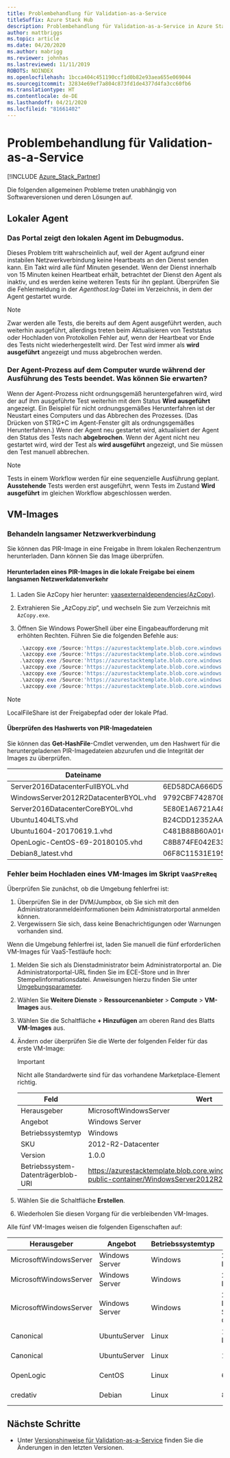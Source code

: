 ```yaml
---
title: Problembehandlung für Validation-as-a-Service
titleSuffix: Azure Stack Hub
description: Problembehandlung für Validation-as-a-Service in Azure Stack Hub
author: mattbriggs
ms.topic: article
ms.date: 04/20/2020
ms.author: mabrigg
ms.reviewer: johnhas
ms.lastreviewed: 11/11/2019
ROBOTS: NOINDEX
ms.openlocfilehash: 1bcca404c451190ccf1d0b82e93aea655e069044
ms.sourcegitcommit: 32834e69ef7a804c873fd1de4377d4fa3cc60fb6
ms.translationtype: HT
ms.contentlocale: de-DE
ms.lasthandoff: 04/21/2020
ms.locfileid: "81661402"
---
```

# <a name="troubleshoot-validation-as-a-service"></a>Problembehandlung für Validation-as-a-Service

[!INCLUDE [Azure_Stack_Partner](./includes/azure-stack-partner-appliesto.md)]

Die folgenden allgemeinen Probleme treten unabhängig von Softwareversionen und deren Lösungen auf.

## <a name="local-agent"></a>Lokaler Agent

### <a name="the-portal-shows-local-agent-in-debug-mode"></a>Das Portal zeigt den lokalen Agent im Debugmodus.

Dieses Problem tritt wahrscheinlich auf, weil der Agent aufgrund einer instabilen Netzwerkverbindung keine Heartbeats an den Dienst senden kann. Ein Takt wird alle fünf Minuten gesendet. Wenn der Dienst innerhalb von 15 Minuten keinen Heartbeat erhält, betrachtet der Dienst den Agent als inaktiv, und es werden keine weiteren Tests für ihn geplant. Überprüfen Sie die Fehlermeldung in der *Agenthost.log*-Datei im Verzeichnis, in dem der Agent gestartet wurde.

> [!Note]
> Zwar werden alle Tests, die bereits auf dem Agent ausgeführt werden, auch weiterhin ausgeführt, allerdings treten beim Aktualisieren von Teststatus oder Hochladen von Protokollen Fehler auf, wenn der Heartbeat vor Ende des Tests nicht wiederhergestellt wird. Der Test wird immer als **wird ausgeführt** angezeigt und muss abgebrochen werden.

### <a name="agent-process-on-machine-was-shut-down-while-executing-test-what-to-expect"></a>Der Agent-Prozess auf dem Computer wurde während der Ausführung des Tests beendet. Was können Sie erwarten?

Wenn der Agent-Prozess nicht ordnungsgemäß heruntergefahren wird, wird der auf ihm ausgeführte Test weiterhin mit dem Status **Wird ausgeführt** angezeigt. Ein Beispiel für nicht ordnungsgemäßes Herunterfahren ist der Neustart eines Computers und das Abbrechen des Prozesses. (Das Drücken von STRG+C im Agent-Fenster gilt als ordnungsgemäßes Herunterfahren.) Wenn der Agent neu gestartet wird, aktualisiert der Agent den Status des Tests nach **abgebrochen**. Wenn der Agent nicht neu gestartet wird, wird der Test als **wird ausgeführt** angezeigt, und Sie müssen den Test manuell abbrechen.

> [!Note]
> Tests in einem Workflow werden für eine sequenzielle Ausführung geplant. **Ausstehende** Tests werden erst ausgeführt, wenn Tests im Zustand **Wird ausgeführt** im gleichen Workflow abgeschlossen werden.

## <a name="vm-images"></a>VM-Images

### <a name="handle-slow-network-connectivity"></a>Behandeln langsamer Netzwerkverbindung

Sie können das PIR-Image in eine Freigabe in Ihrem lokalen Rechenzentrum herunterladen. Dann können Sie das Image überprüfen.

<!-- This is from the appendix to the Deploy local agent topic. -->

#### <a name="download-pir-image-to-local-share-in-case-of-slow-network-traffic"></a>Herunterladen eines PIR-Images in die lokale Freigabe bei einem langsamen Netzwerkdatenverkehr

1. Laden Sie AzCopy hier herunter: [vaasexternaldependencies(AzCopy)](https://vaasexternaldependencies.blob.core.windows.net/prereqcomponents/AzCopy.zip).

2. Extrahieren Sie „AzCopy.zip“, und wechseln Sie zum Verzeichnis mit `AzCopy.exe`.

3. Öffnen Sie Windows PowerShell über eine Eingabeaufforderung mit erhöhten Rechten. Führen Sie die folgenden Befehle aus:

```powershell  
    .\azcopy.exe /Source:'https://azurestacktemplate.blob.core.windows.net/azurestacktemplate-public-container' /Dest:'<LocalFileShare>' /Pattern:'Server2016DatacenterFullBYOL.vhd' /NC:12 /V:azcopylog.log /Y
    .\azcopy.exe /Source:'https://azurestacktemplate.blob.core.windows.net/azurestacktemplate-public-container' /Dest:'<LocalFileShare>' /Pattern:'Server2016DatacenterCoreBYOL.vhd' /NC:12 /V:azcopylog.log /Y
    .\azcopy.exe /Source:'https://azurestacktemplate.blob.core.windows.net/azurestacktemplate-public-container' /Dest:'<LocalFileShare>' /Pattern:'WindowsServer2012R2DatacenterBYOL.vhd' /NC:12 /V:azcopylog.log /Y
    .\azcopy.exe /Source:'https://azurestacktemplate.blob.core.windows.net/azurestacktemplate-public-container' /Dest:'<LocalFileShare>' /Pattern:'Ubuntu1404LTS.vhd' /NC:12 /V:azcopylog.log /Y
    .\azcopy.exe /Source:'https://azurestacktemplate.blob.core.windows.net/azurestacktemplate-public-container' /Dest:'<LocalFileShare>' /Pattern:'Ubuntu1604-20170619.1.vhd' /NC:12 /V:azcopylog.log /Y
    .\azcopy.exe /Source:'https://azurestacktemplate.blob.core.windows.net/azurestacktemplate-public-container' /Dest:'<LocalFileShare>' /Pattern:'OpenLogic-CentOS-69-20180105.vhd' /NC:12 /V:azcopylog.log /Y
    .\azcopy.exe /Source:'https://azurestacktemplate.blob.core.windows.net/azurestacktemplate-public-container' /Dest:'<LocalFileShare>' /Pattern:'Debian8_latest.vhd' /NC:12 /V:azcopylog.log /Y
```

> [!Note]  
> LocalFileShare ist der Freigabepfad oder der lokale Pfad.

#### <a name="verifying-pir-image-file-hash-value"></a>Überprüfen des Hashwerts von PIR-Imagedateien

Sie können das **Get-HashFile**-Cmdlet verwenden, um den Hashwert für die heruntergeladenen PIR-Imagedateien abzurufen und die Integrität der Images zu überprüfen.

| Dateiname | SHA256 |
|---------------------------------------|------------------------------------------------------------------|
| Server2016DatacenterFullBYOL.vhd | 6ED58DCA666D530811A1EA563BA509BF9C29182B902D18FCA03C7E0868F733E9 |
| WindowsServer2012R2DatacenterBYOL.vhd | 9792CBF742870B1730B9B16EA814C683A8415EFD7601DDB6D5A76D0964767028 |
| Server2016DatacenterCoreBYOL.vhd | 5E80E1A6721A48A10655E6154C1B90E320DF5558487D6A0D7BFC7DCD32C4D9A5 |
| Ubuntu1404LTS.vhd | B24CDD12352AAEBC612A4558AB9E80F031A2190E46DCB459AF736072742E20E0 |
| Ubuntu1604-20170619.1.vhd | C481B88B60A01CBD5119A3F56632A2203EE5795678D3F3B9B764FFCA885E26CB |
| OpenLogic-CentOS-69-20180105.vhd | C8B874FE042E33B488110D9311AF1A5C7DC3B08E6796610BF18FDD6728C7913C |
| Debian8_latest.vhd | 06F8C11531E195D0C90FC01DFF5DC396BB1DD73A54F8252291ED366CACD996C1 |

### <a name="failure-happens-when-uploading-vm-image-in-the-vaasprereq-script"></a>Fehler beim Hochladen eines VM-Images im Skript `VaaSPreReq`

Überprüfen Sie zunächst, ob die Umgebung fehlerfrei ist:

1. Überprüfen Sie in der DVM/Jumpbox, ob Sie sich mit den Administratoranmeldeinformationen beim Administratorportal anmelden können.
1. Vergewissern Sie sich, dass keine Benachrichtigungen oder Warnungen vorhanden sind.

Wenn die Umgebung fehlerfrei ist, laden Sie manuell die fünf erforderlichen VM-Images für VaaS-Testläufe hoch:

1. Melden Sie sich als Dienstadministrator beim Administratorportal an. Die Administratorportal-URL finden Sie im ECE-Store und in Ihrer Stempelinformationsdatei. Anweisungen hierzu finden Sie unter [Umgebungsparameter](azure-stack-vaas-parameters.md#environment-parameters).
1. Wählen Sie **Weitere Dienste** > **Ressourcenanbieter** > **Compute** > **VM-Images** aus.
1. Wählen Sie die Schaltfläche **+ Hinzufügen** am oberen Rand des Blatts **VM-Images** aus.
1. Ändern oder überprüfen Sie die Werte der folgenden Felder für das erste VM-Image:
    > [!IMPORTANT]
    > Nicht alle Standardwerte sind für das vorhandene Marketplace-Element richtig.

    | Feld  | Wert  |
    |---------|---------|
    | Herausgeber | MicrosoftWindowsServer |
    | Angebot | Windows Server |
    | Betriebssystemtyp | Windows |
    | SKU | 2012-R2-Datacenter |
    | Version | 1.0.0 |
    | Betriebssystem-Datenträgerblob-URI | https://azurestacktemplate.blob.core.windows.net/azurestacktemplate-public-container/WindowsServer2012R2DatacenterBYOL.vhd |

1. Wählen Sie die Schaltfläche **Erstellen**.
1. Wiederholen Sie diesen Vorgang für die verbleibenden VM-Images.

Alle fünf VM-Images weisen die folgenden Eigenschaften auf:

| Herausgeber  | Angebot  | Betriebssystemtyp | SKU | Version | Betriebssystem-Datenträgerblob-URI |
|---------|---------|---------|---------|---------|---------|
| MicrosoftWindowsServer| Windows Server | Windows | 2012-R2-Datacenter | 1.0.0 | https://azurestacktemplate.blob.core.windows.net/azurestacktemplate-public-container/WindowsServer2012R2DatacenterBYOL.vhd |
| MicrosoftWindowsServer | Windows Server | Windows | 2016-Datacenter | 1.0.0 | https://azurestacktemplate.blob.core.windows.net/azurestacktemplate-public-container/Server2016DatacenterFullBYOL.vhd |
| MicrosoftWindowsServer | Windows Server | Windows | 2016-Datacenter-Server-Core | 1.0.0 | https://azurestacktemplate.blob.core.windows.net/azurestacktemplate-public-container/Server2016DatacenterCoreBYOL.vhd |
| Canonical | UbuntuServer | Linux | 14.04.3-LTS | 1.0.0 | https://azurestacktemplate.blob.core.windows.net/azurestacktemplate-public-container/Ubuntu1404LTS.vhd |
| Canonical | UbuntuServer | Linux | 16.04-LTS | 16.04.20170811 | https://azurestacktemplate.blob.core.windows.net/azurestacktemplate-public-container/Ubuntu1604-20170619.1.vhd |
| OpenLogic | CentOS | Linux | 6.9 | 1.0.0 | https://azurestacktemplate.blob.core.windows.net/azurestacktemplate-public-container/OpenLogic-CentOS-69-20180105.vhd |
| credativ | Debian | Linux | 8 | 1.0.0 | https://azurestacktemplate.blob.core.windows.net/azurestacktemplate-public-container/Debian8_latest.vhd |

## <a name="next-steps"></a>Nächste Schritte

- Unter [Versionshinweise für Validation-as-a-Service](azure-stack-vaas-release-notes.md) finden Sie die Änderungen in den letzten Versionen.